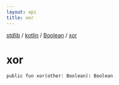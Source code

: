 ```yaml
---
layout: api
title: xor
---
```

[stdlib](../../index.md) / [kotlin](../index.md) / [Boolean](index.md) / [xor](xor.md)

# xor

```
public fun xor(other: Boolean): Boolean
```
